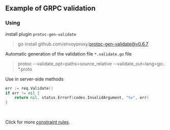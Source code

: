 ## Example of GRPC validation

### Using

install plugin `protoc-gen-validate`

> go install github.com/envoyproxy/protoc-gen-validate@v0.6.7

Automatic generation of the validation file `*.validate.go` file

> protoc --validate_opt=paths=source_relative --validate_out=lang=go:. *.proto

Use in server-side methods

```go
err := req.Validate()
if err != nil {
    return nil, status.Errorf(codes.InvalidArgument, "%v", err)
}
```

<br>

Click for more [constraint rules](proto/constraint_rules.md).